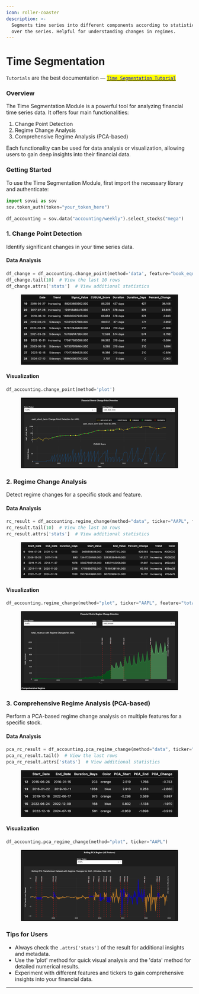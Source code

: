 ```yaml
---
icon: roller-coaster
description: >-
  Segments time series into different components according to statistical tests
  over the series. Helpful for understanding changes in regimes.
---
```


# Time Segmentation

`Tutorials` are the best documentation — [<mark style="color:blue;">`Time Segmentation Tutorial`</mark>](https://colab.research.google.com/github/sovai-research/sovai-public/blob/main/notebooks/computational/Segmentation%20Notebook.ipynb)

### Overview

The Time Segmentation Module is a powerful tool for analyzing financial time series data. It offers four main functionalities:

1. Change Point Detection
2. Regime Change Analysis
3. Comprehensive Regime Analysis (PCA-based)

Each functionality can be used for data analysis or visualization, allowing users to gain deep insights into their financial data.

### Getting Started

To use the Time Segmentation Module, first import the necessary library and authenticate:

```python
import sovai as sov
sov.token_auth(token="your_token_here")
```

```python
df_accounting = sov.data("accounting/weekly").select_stocks("mega")
```

### 1. Change Point Detection

Identify significant changes in your time series data.

#### Data Analysis

```python
df_change = df_accounting.change_point(method='data', feature="book_equity_value")
df_change.tail(10)  # View the last 10 rows
df_change.attrs['stats']  # View additional statistics
```

<figure><img src="../.gitbook/assets/image (5).png" alt=""><figcaption></figcaption></figure>

#### Visualization

```python
df_accounting.change_point(method='plot')
```

<figure><img src="../.gitbook/assets/image (1) (1) (1) (1).png" alt=""><figcaption></figcaption></figure>

### 2. Regime Change Analysis

Detect regime changes for a specific stock and feature.

#### Data Analysis

```python
rc_result = df_accounting.regime_change(method="data", ticker="AAPL", feature="total_revenue")
rc_result.tail(10)  # View the last 10 rows
rc_result.attrs['stats']  # View additional statistics
```

<figure><img src="../.gitbook/assets/image (2) (1) (1).png" alt=""><figcaption></figcaption></figure>

#### Visualization

```python
df_accounting.regime_change(method="plot", ticker="AAPL", feature="total_revenue")
```

<figure><img src="../.gitbook/assets/image (3) (1).png" alt=""><figcaption></figcaption></figure>

### 3. Comprehensive Regime Analysis (PCA-based)

Perform a PCA-based regime change analysis on multiple features for a specific stock.

#### Data Analysis

```python
pca_rc_result = df_accounting.pca_regime_change(method="data", ticker="AAPL")
pca_rc_result.tail()  # View the last rows
pca_rc_result.attrs['stats']  # View additional statistics
```

<figure><img src="../.gitbook/assets/image (4) (1).png" alt=""><figcaption></figcaption></figure>

#### Visualization

```python
df_accounting.pca_regime_change(method="plot", ticker="AAPL")
```

<figure><img src="../.gitbook/assets/image (5) (1).png" alt=""><figcaption></figcaption></figure>

### Tips for Users

* Always check the `.attrs['stats']` of the result for additional insights and metadata.
* Use the 'plot' method for quick visual analysis and the 'data' method for detailed numerical results.
* Experiment with different features and tickers to gain comprehensive insights into your financial data.

***
